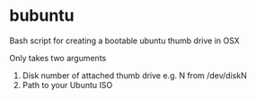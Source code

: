 bubuntu
=======

Bash script for creating a bootable ubuntu thumb drive in OSX

Only takes two arguments

1. Disk number of attached thumb drive e.g. N from /dev/diskN
2. Path to your Ubuntu ISO
